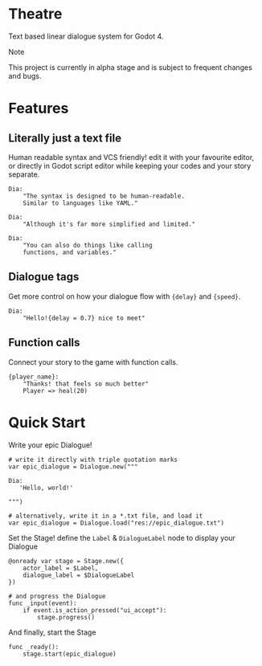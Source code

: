 # Theatre

Text based linear dialogue system for Godot 4.

> [!NOTE]
> This project is currently in alpha stage and is subject to frequent changes and bugs.

# Features

## Literally just a text file

Human readable syntax and VCS friendly! edit it with your favourite editor, or directly in Godot script editor while keeping your codes and your story separate.
```
Dia:
    "The syntax is designed to be human-readable.
    Similar to languages like YAML."

Dia:
    "Although it's far more simplified and limited."

Dia:
    "You can also do things like calling
    functions, and variables."

```

## Dialogue tags

Get more control on how your dialogue flow with `{delay}` and `{speed}`.
```
Dia:
    "Hello!{delay = 0.7} nice to meet"
```

## Function calls

Connect your story to the game with function calls.
```
{player_name}:
    "Thanks! that feels so much better"
    Player => heal(20)
```

# Quick Start

Write your epic Dialogue!
```gdscript
# write it directly with triple quotation marks
var epic_dialogue = Dialogue.new("""

Dia:
   'Hello, world!'

""")

# alternatively, write it in a *.txt file, and load it
var epic_dialogue = Dialogue.load("res://epic_dialogue.txt")
```

Set the Stage! define the `Label` & `DialogueLabel` node to display your Dialogue
```gdscript
@onready var stage = Stage.new({
    actor_label = $Label,
    dialogue_label = $DialogueLabel
})

# and progress the Dialogue
func _input(event):
    if event.is_action_pressed("ui_accept"):
        stage.progress()
```

And finally, start the Stage
```gdscript
func _ready():
    stage.start(epic_dialogue)
```
